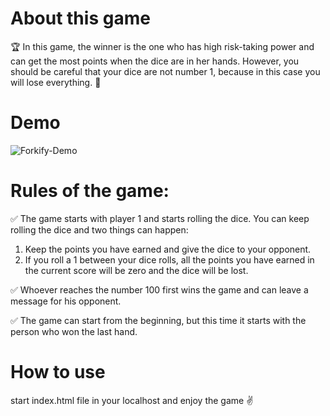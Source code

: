 # About this game
🏆 In this game, the winner is the one who has high risk-taking power and can get the most points when the dice are in her hands.
However, you should be careful that your dice are not number 1, because in this case you will lose everything. 🫡

# Demo
![Forkify-Demo](https://github.com/mersad-Bxtrue/Risk-or-Lose-Game/blob/master/assets/video/demo.gif)

# Rules of the game:

✅ The game starts with player 1 and starts rolling the dice. You can keep rolling the dice and two things can happen:
1) Keep the points you have earned and give the dice to your opponent.
2) If you roll a 1 between your dice rolls, all the points you have earned in the current score will be zero and the dice will be lost.

✅ Whoever reaches the number 100 first wins the game and can leave a message for his opponent.

✅ The game can start from the beginning, but this time it starts with the person who won the last hand.

# How to use
start index.html file in your localhost and enjoy the game ✌️
